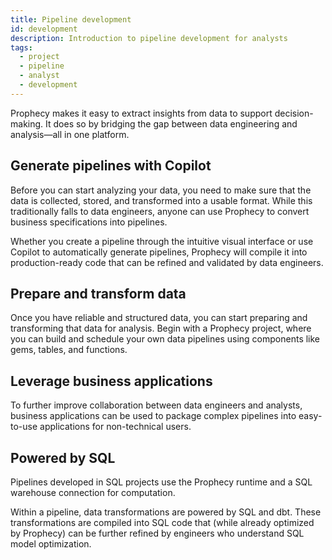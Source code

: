 ```yaml
---
title: Pipeline development
id: development
description: Introduction to pipeline development for analysts
tags:
  - project
  - pipeline
  - analyst
  - development
---
```


Prophecy makes it easy to extract insights from data to support decision-making. It does so by bridging the gap between data engineering and analysis—all in one platform.

## Generate pipelines with Copilot

Before you can start analyzing your data, you need to make sure that the data is collected, stored, and transformed into a usable format. While this traditionally falls to data engineers, anyone can use Prophecy to convert business specifications into pipelines.

Whether you create a pipeline through the intuitive visual interface or use Copilot to automatically generate pipelines, Prophecy will compile it into production-ready code that can be refined and validated by data engineers.

## Prepare and transform data

Once you have reliable and structured data, you can start preparing and transforming that data for analysis. Begin with a Prophecy project, where you can build and schedule your own data pipelines using components like gems, tables, and functions.

## Leverage business applications

To further improve collaboration between data engineers and analysts, business applications can be used to package complex pipelines into easy-to-use applications for non-technical users.

## Powered by SQL

Pipelines developed in SQL projects use the Prophecy runtime and a SQL warehouse connection for computation.

Within a pipeline, data transformations are powered by SQL and dbt. These transformations are compiled into SQL code that (while already optimized by Prophecy) can be further refined by engineers who understand SQL model optimization.
